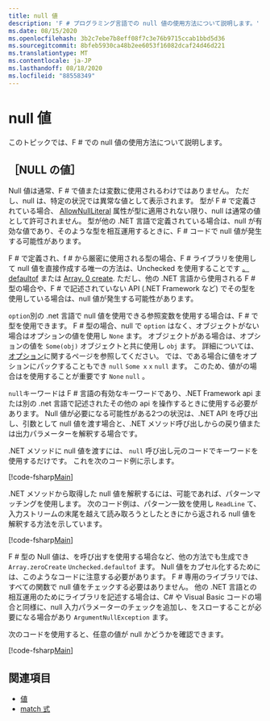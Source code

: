 ```yaml
---
title: null 値
description: 'F # プログラミング言語での null 値の使用方法について説明します。'
ms.date: 08/15/2020
ms.openlocfilehash: 3b2c7ebe7b8eff08f7c3e76b9715ccab1bbd5d36
ms.sourcegitcommit: 8bfeb5930ca48b2ee6053f16082dcaf24d46d221
ms.translationtype: MT
ms.contentlocale: ja-JP
ms.lasthandoff: 08/18/2020
ms.locfileid: "88558349"
---
```

# <a name="null-values"></a>null 値

このトピックでは、F # での null 値の使用方法について説明します。

## <a name="null-value"></a>［NULL の値］

Null 値は通常、F # で値または変数に使用されるわけではありません。 ただし、null は、特定の状況では異常な値として表示されます。 型が F # で定義されている場合、 [AllowNullLiteral](https://fsharp.github.io/fsharp-core-docs/reference/fsharp-core-allownullliteralattribute.html#Value) 属性が型に適用されない限り、null は通常の値として許可されません。 型が他の .NET 言語で定義されている場合は、null が有効な値であり、そのような型を相互運用するときに、F # コードで null 値が発生する可能性があります。

F # で定義され、f # から厳密に使用される型の場合、F # ライブラリを使用して null 値を直接作成する唯一の方法は、Unchecked を使用することです [。 defaultof](https://fsharp.github.io/fsharp-core-docs/reference/fsharp-core-operators-unchecked.html#defaultof) または [Array. 0 create](https://fsharp.github.io/fsharp-core-docs/reference/fsharp-collections-arraymodule.html#zeroCreate). ただし、他の .NET 言語から使用される F # 型の場合や、F # で記述されていない API (.NET Framework など) でその型を使用している場合は、null 値が発生する可能性があります。

`option`別の .net 言語で null 値を使用できる参照変数を使用する場合は、F # で型を使用できます。 F # 型の場合、null で `option` はなく、オブジェクトがない場合はオプションの値を使用し `None` ます。 オブジェクトがある場合は、オプションの値を `Some(obj)` オブジェクトと共に使用し `obj` ます。 詳細については、[オプション](../options.md)に関するページを参照してください。 では、である場合に値をオプションにパックすることもでき `null` `Some x` `x` `null` ます。 このため、値がの場合はを使用することが重要です `None` `null` 。

`null`キーワードは F # 言語の有効なキーワードであり、.NET Framework api または別の .net 言語で記述されたその他の api を操作するときに使用する必要があります。 Null 値が必要になる可能性がある2つの状況は、.NET API を呼び出し、引数として null 値を渡す場合と、.NET メソッド呼び出しからの戻り値または出力パラメーターを解釈する場合です。

.NET メソッドに null 値を渡すには、 `null` 呼び出し元のコードでキーワードを使用するだけです。 これを次のコード例に示します。

[!code-fsharp[Main](~/samples/snippets/fsharp/lang-ref-1/snippet701.fs)]

.NET メソッドから取得した null 値を解釈するには、可能であれば、パターンマッチングを使用します。 次のコード例は、パターン一致を使用し `ReadLine` て、入力ストリームの末尾を越えて読み取ろうとしたときにから返される null 値を解釈する方法を示しています。

[!code-fsharp[Main](~/samples/snippets/fsharp/lang-ref-1/snippet702.fs)]

F # 型の Null 値は、を呼び出すを使用する場合など、他の方法でも生成でき `Array.zeroCreate` `Unchecked.defaultof` ます。 Null 値をカプセル化するためには、このようなコードに注意する必要があります。 F # 専用のライブラリでは、すべての関数で null 値をチェックする必要はありません。 他の .NET 言語との相互運用のためにライブラリを記述する場合は、C# や Visual Basic コードの場合と同様に、null 入力パラメーターのチェックを追加し、をスローすることが必要になる場合があり `ArgumentNullException` ます。

次のコードを使用すると、任意の値が null かどうかを確認できます。

[!code-fsharp[Main](~/samples/snippets/fsharp/lang-ref-1/snippet703.fs)]

## <a name="see-also"></a>関連項目

- [値](index.md)
- [match 式](../match-expressions.md)
